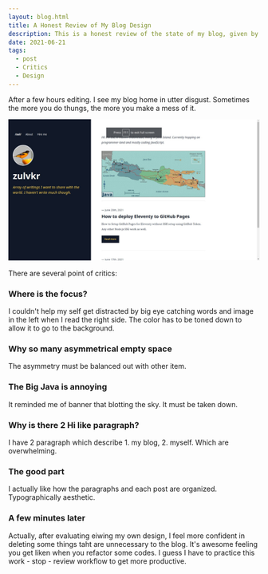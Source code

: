 ```yaml
---
layout: blog.html
title: A Honest Review of My Blog Design
description: This is a honest review of the state of my blog, given by myself.
date: 2021-06-21
tags:
  - post
  - Critics
  - Design
---
```


After a few hours editing. I see my blog home in utter disgust. Sometimes the more you do thungs, the more you make a mess of it.

![home](/image/blog.jpg)

There are several point of critics:

### Where is the focus?

I couldn't help my self get distracted by big eye catching words and image in the left when I read the right side. The color has to be toned down to allow it to go to the background.

### Why so many asymmetrical empty space

The asymmetry must be balanced out with other item.

### The Big Java is annoying

It reminded me of banner that blotting the sky. It must be taken down.

### Why is there 2 Hi like paragraph?

I have 2 paragraph which describe 1. my blog, 2. myself. Which are overwhelming.

### The good part

I actually like how the paragraphs and each post are organized. Typographically aesthetic.

### A few minutes later

Actually, after evaluating eiwing my own design, I feel more confident in deleting some things taht are unnecessary to the blog. It's awesome feeling you get liken when you refactor some codes. I guess I have to practice this work - stop - review workflow to get more productive.
